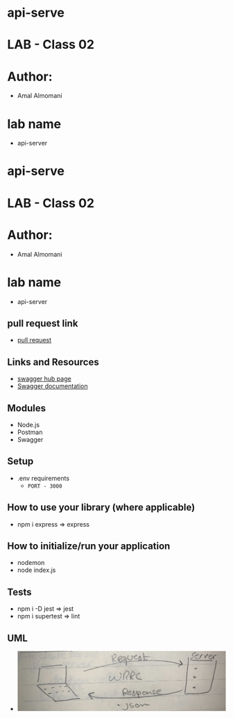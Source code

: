 # api-serve
# LAB - Class 02

# Author: 
  -  Amal Almomani
# lab name
  - api-server

# api-serve
# LAB - Class 02

# Author: 
  -  Amal Almomani
# lab name
  - api-server

## pull request link

  - [pull request](https://github.com/amal-401-advanced-javascript/api-serve/pull/11)

## Links and Resources
  - [swagger hub page](https://app.swaggerhub.com/apis/AmalMAlmomani/api-server-lab-06/0.1) 
  - [Swagger documentation](https://app.swaggerhub.com/apis-docs/AmalMAlmomani/api-server-lab-06/0.1)

## Modules
  - Node.js
  - Postman
  - Swagger

## Setup
  - .env requirements
    - `PORT - 3000`

## How to use your library (where applicable)
  - npm i express => express

## How to initialize/run your application
  - nodemon
  - node index.js
  
## Tests
  - npm i -D jest => jest
  - npm i supertest => lint

## UML
 - ![](./api-server-UML.jpg)

 
